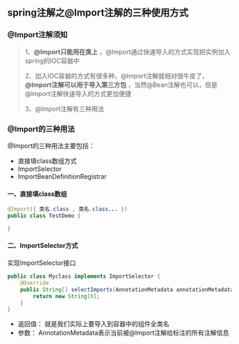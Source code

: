## spring注解之@Import注解的三种使用方式

### @Import注解须知

> 1、**@Import只能用在类上** ，@Import通过快速导入的方式实现把实例加入spring的IOC容器中
>
> 2、加入IOC容器的方式有很多种，@Import注解就相对很牛皮了，**@Import注解可以用于导入第三方包** ，当然@Bean注解也可以，但是@Import注解快速导入的方式更加便捷
>
> 3、@Import注解有三种用法

### @Import的三种用法

@Import的三种用法主要包括：

- 直接填class数组方式 
- ImportSelector
- ImportBeanDefinitionRegistrar

#### 一、直接填class数组

``` java
@Import({ 类名.class , 类名.class... })
public class TestDemo {

}
```

#### 二、ImportSelector方式

实现ImportSelector接口

``` java
public class Myclass implements ImportSelector {
    @Override
    public String[] selectImports(AnnotationMetadata annotationMetadata) {
        return new String[0];
    }
}
```

- 返回值： 就是我们实际上要导入到容器中的组件全类名
- 参数： AnnotationMetadata表示当前被@Import注解给标注的所有注解信息